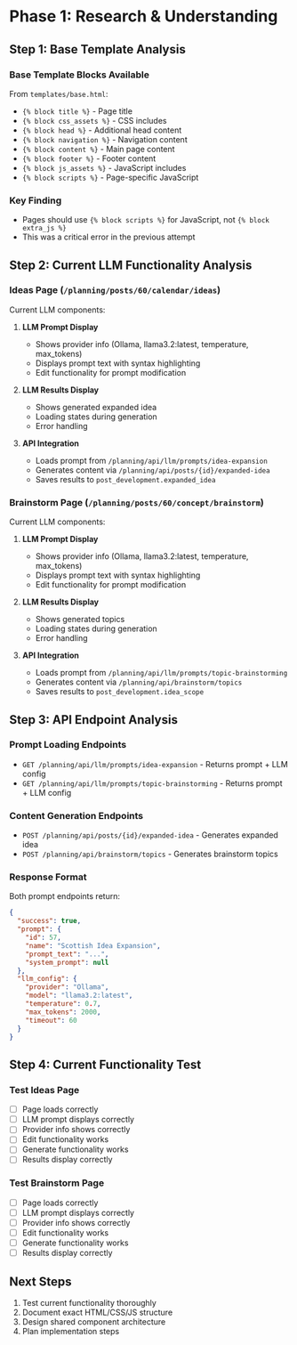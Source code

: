# Phase 1: Research & Understanding

## Step 1: Base Template Analysis

### Base Template Blocks Available
From `templates/base.html`:
- `{% block title %}` - Page title
- `{% block css_assets %}` - CSS includes
- `{% block head %}` - Additional head content
- `{% block navigation %}` - Navigation content
- `{% block content %}` - Main page content
- `{% block footer %}` - Footer content
- `{% block js_assets %}` - JavaScript includes
- `{% block scripts %}` - Page-specific JavaScript

### Key Finding
- Pages should use `{% block scripts %}` for JavaScript, not `{% block extra_js %}`
- This was a critical error in the previous attempt

## Step 2: Current LLM Functionality Analysis

### Ideas Page (`/planning/posts/60/calendar/ideas`)
Current LLM components:
1. **LLM Prompt Display**
   - Shows provider info (Ollama, llama3.2:latest, temperature, max_tokens)
   - Displays prompt text with syntax highlighting
   - Edit functionality for prompt modification

2. **LLM Results Display**
   - Shows generated expanded idea
   - Loading states during generation
   - Error handling

3. **API Integration**
   - Loads prompt from `/planning/api/llm/prompts/idea-expansion`
   - Generates content via `/planning/api/posts/{id}/expanded-idea`
   - Saves results to `post_development.expanded_idea`

### Brainstorm Page (`/planning/posts/60/concept/brainstorm`)
Current LLM components:
1. **LLM Prompt Display**
   - Shows provider info (Ollama, llama3.2:latest, temperature, max_tokens)
   - Displays prompt text with syntax highlighting
   - Edit functionality for prompt modification

2. **LLM Results Display**
   - Shows generated topics
   - Loading states during generation
   - Error handling

3. **API Integration**
   - Loads prompt from `/planning/api/llm/prompts/topic-brainstorming`
   - Generates content via `/planning/api/brainstorm/topics`
   - Saves results to `post_development.idea_scope`

## Step 3: API Endpoint Analysis

### Prompt Loading Endpoints
- `GET /planning/api/llm/prompts/idea-expansion` - Returns prompt + LLM config
- `GET /planning/api/llm/prompts/topic-brainstorming` - Returns prompt + LLM config

### Content Generation Endpoints
- `POST /planning/api/posts/{id}/expanded-idea` - Generates expanded idea
- `POST /planning/api/brainstorm/topics` - Generates brainstorm topics

### Response Format
Both prompt endpoints return:
```json
{
  "success": true,
  "prompt": {
    "id": 57,
    "name": "Scottish Idea Expansion",
    "prompt_text": "...",
    "system_prompt": null
  },
  "llm_config": {
    "provider": "Ollama",
    "model": "llama3.2:latest",
    "temperature": 0.7,
    "max_tokens": 2000,
    "timeout": 60
  }
}
```

## Step 4: Current Functionality Test

### Test Ideas Page
- [ ] Page loads correctly
- [ ] LLM prompt displays correctly
- [ ] Provider info shows correctly
- [ ] Edit functionality works
- [ ] Generate functionality works
- [ ] Results display correctly

### Test Brainstorm Page
- [ ] Page loads correctly
- [ ] LLM prompt displays correctly
- [ ] Provider info shows correctly
- [ ] Edit functionality works
- [ ] Generate functionality works
- [ ] Results display correctly

## Next Steps
1. Test current functionality thoroughly
2. Document exact HTML/CSS/JS structure
3. Design shared component architecture
4. Plan implementation steps

